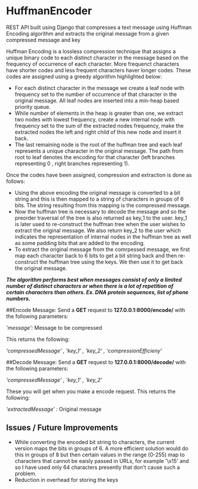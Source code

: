 # HuffmanEncoder
REST API built using Django that compresses a text message using Huffman Encoding algorithm and extracts the original message from a given compressed message and key

Huffman Encoding is a lossless compression technique that assigns a unique binary code to each distinct character in the message based on the frequency of occurrence of each character. More frequenct characters have shorter codes and less frequent characters haver longer codes. These codes are assigned using a greedy algorithm highlighted below:

<ul>
<li>For each distinct character in the message we create a leaf node with frequency set to the number of occurrence of that character in the original message. All leaf nodes are inserted into a min-heap based priority queue.</li>

<li>While number of elements in the heap is greater than one, we extract two nodes with lowest frequency, create a new internal node with frequency set to the sum of the extracted nodes frequency, make the extracted nodes the left and right child of this new node and insert it back.</li>

<li>The last remaining node is the root of the huffman tree and each leaf represents a unique character in the original message. The path from root to leaf denotes the encoding for that character (left branches representing 0 , right branches representing 1).</li>
</ul>

Once the codes have been assigned, compression and extraction is done as follows:

<ul>
<li>Using the above encoding the original message is converted to a bit string and this is then mapped to a string of characters in groups of 6 bits. The string resulting from this mapping is the compressed message.</li>

<li> Now the huffman tree is necessary to decode the message and so the preorder traversal of the tree is also returned as key_1 to the user. key_1 is later used to re-construct the huffman tree when the user wishes to extract the original message. We also return key_2 to the user which indicates the representation of internal nodes in the huffman tree as well as some padding bits that are added to the encoding.</li>

<li>To extract the original message from the comrpessed message, we first map each character back to 6 bits to get a bit string back and then re-construct the huffman tree using the keys. We then use it to get back the original message.</li>
</ul>

<b><i>
The algorithm performs best when messages consist of only a limited number of distinct characters or when there is a lot of repetition of certain characters than others. Ex. DNA protein sequences, list of phone numbers.
</i></b>

##Encode Message:
  Send a <b>GET</b> request to <b>127.0.0.1:8000/encode/</b> with the following parameters:
  
  <i>'message':</i> Message to be compressed
  
  This returns the following:
  
  <i>'compressedMessage' , 'key_1' , 'key_2' , 'compressionEfficieny'</i>

##Decode Message:
Send a <b>GET</b> request to <b>127.0.0.1:8000/decode/</b> with the following parameters:

<i>'compressedMessage' , 'key_1' , 'key_2'</i>

These you will get when you make a encode request. This returns the following:

<i>'extractedMessage' :</i> Original message


## Issues / Future Improvements
<ul>

<li> While converting the encoded bit string to characters, the current version maps the bits in groups of 6. A more efficient solution would do this in groups of 8 but then certain values in the range (0-255) map to characters that cannot be eaisly passed in URLs, for example '\x15' and so I have used only 64 characters presently that don't cause such a problem.</li>

<li> Reduction in overhead for storing the keys</li>





